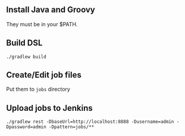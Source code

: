 ## Install Java and Groovy

They must be in your $PATH.

## Build DSL

```
./gradlew build
```

## Create/Edit job files

Put them to `jobs` directory

## Upload jobs to Jenkins

```
./gradlew rest -DbaseUrl=http://localhost:8888 -Dusername=admin -Dpassword=admin -Dpattern=jobs/**
```
